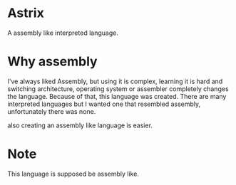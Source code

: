 # Astrix
A assembly like interpreted language.

# Why assembly 

I've always liked Assembly, but using it is complex, learning it is hard and switching architecture, operating system or assembler completely changes the language. Because of that, this language was created. There are many interpreted languages but I wanted one that resembled assembly, unfortunately there was none. 

also creating an assembly like language is easier.

# Note

This language is supposed be assembly like. 

